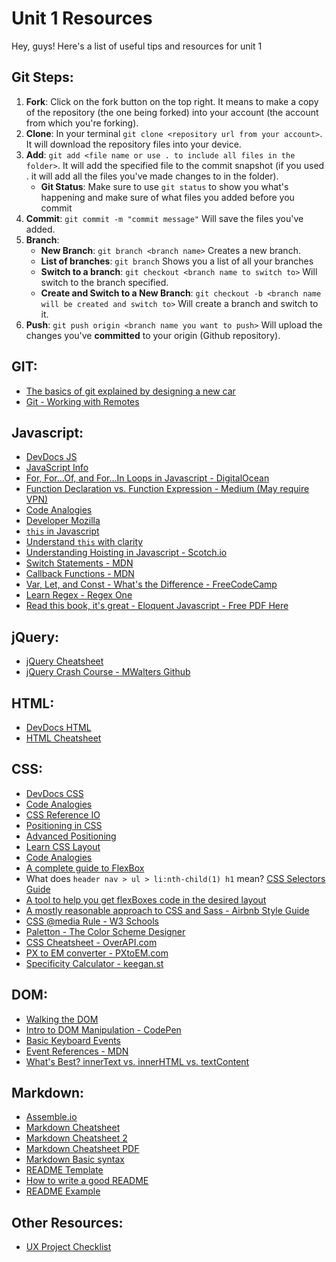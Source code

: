 # Unit 1 Resources

Hey, guys! Here's a list of useful tips and resources for unit 1

## Git Steps:

1. **Fork**: Click on the fork button on the top right. It means to make a copy of the repository \(the one being forked\) into your account \(the account from which you're forking\).
2. **Clone**: In your terminal `git clone <repository url from your account>`. It will download the repository files into your device.
3. **Add**: `git add <file name or use . to include all files in the folder>`. It will add the specified file to the commit snapshot \(if you used . it will add all the files you've made changes to in the folder\).
   * **Git Status**: Make sure to use `git status` to show you what's happening and make sure of what files you added before you commit
4. **Commit**: `git commit -m "commit message"` Will save the files you've added.
5. **Branch**:
   * **New Branch**: `git branch <branch name>` Creates a new branch.
   * **List of branches**: `git branch` Shows you a list of all your branches  
   * **Switch to a branch**: `git checkout <branch name to switch to>` Will switch to the branch specified.
   * **Create and Switch to a New Branch**: `git checkout -b <branch name will be created and switch to>` Will create a branch and switch to it.
6. **Push**: `git push origin <branch name you want to push>` Will upload the changes you've **committed** to your origin \(Github repository\).

## GIT:

* [The basics of git explained by designing a new car](https://pixelpioneers.co/blog/2017/git-basics-explained-by-designing-a-new-car)
* [Git - Working with Remotes](https://git-scm.com/book/en/v2/Git-Basics-Working-with-Remotes)

## Javascript:

* [DevDocs JS](https://devdocs.io/javascript/)
* [JavaScript Info](https://javascript.info/)
* [For, For...Of, and For...In Loops in Javascript - DigitalOcean](https://www.digitalocean.com/community/tutorials/for-for-of-and-for-in-loops-in-javascript)
* [Function Declaration vs. Function Expression - Medium \(May require VPN\)](https://medium.com/better-programming/newbie-js-function-declaration-vs-function-expression-a3ae67573270#:~:text=A%20function%20declaration%20tells%20the,whenever%20it's%20been%20called%2Finvoked.)
* [Code Analogies](https://www.codeanalogies.com/#javascript)
* [Developer Mozilla](https://developer.mozilla.org/en-US/docs/Web/JavaScript)
* [`this` in Javascript](https://john-dugan.com/this-in-javascript/)
* [Understand `this` with clarity](http://javascriptissexy.com/understand-javascripts-this-with-clarity-and-master-it/)
* [Understanding Hoisting in Javascript - Scotch.io](https://scotch.io/tutorials/understanding-hoisting-in-javascript)
* [Switch Statements - MDN](https://developer.mozilla.org/en-US/docs/Web/JavaScript/Reference/Statements/switch)
* [Callback Functions - MDN](https://developer.mozilla.org/en-US/docs/Glossary/Callback_function)
* [Var, Let, and Const - What's the Difference - FreeCodeCamp](https://www.freecodecamp.org/news/var-let-and-const-whats-the-difference/#:~:text=var%20variables%20can%20be%20updated,const%20variables%20are%20not%20initialized.)
* [Learn Regex - Regex One](https://regexone.com/)
* [Read this book, it's great - Eloquent Javascript - Free PDF Here](https://eloquentjavascript.net/Eloquent_JavaScript.pdf)

## jQuery:

* [jQuery Cheatsheet](https://htmlcheatsheet.com/jquery/)
* [jQuery Crash Course - MWalters Github](https://gist.github.com/mwalters/5058586)

## HTML:

* [DevDocs HTML](https://devdocs.io/html/)
* [HTML Cheatsheet](https://htmlcheatsheet.com/)

## CSS:

* [DevDocs CSS](https://devdocs.io/css/)
* [Code Analogies](https://www.codeanalogies.com/#css)
* [CSS Reference IO](https://cssreference.io/)
* [Positioning in CSS](https://cssreference.io/positioning/)
* [Advanced Positioning](https://internetingishard.com/html-and-css/advanced-positioning/)
* [Learn CSS Layout](http://learnlayout.com/toc.html)
* [Code Analogies](https://www.codeanalogies.com/#css)
* [A complete guide to FlexBox](https://css-tricks.com/snippets/css/a-guide-to-flexbox/)
* What does `header nav > ul > li:nth-child(1) h1` mean? [CSS Selectors Guide](https://www.w3schools.com/cssref/css_selectors.asp)
* [A tool to help you get flexBoxes code in the desired layout](https://the-echoplex.net/flexyboxes/)
*  [A mostly reasonable approach to CSS and Sass - Airbnb Style Guide](https://github.com/airbnb/css)
* [CSS @media Rule - W3 Schools](https://www.w3schools.com/cssref/css3_pr_mediaquery.asp)
* [Paletton - The Color Scheme Designer](https://paletton.com/#uid=1000u0kllllaFw0g0qFqFg0w0aF)
* [CSS Cheatsheet - OverAPI.com](http://overapi.com/css)
* [PX to EM converter - PXtoEM.com](http://pxtoem.com/)
* [Specificity Calculator - keegan.st](https://specificity.keegan.st/)

## DOM:

* [Walking the DOM](https://javascript.info/dom-navigation)
* [Intro to DOM Manipulation - CodePen](https://codepen.io/GAmarketing/pen/mgYgYo?editors=1011)
* [Basic Keyboard Events](https://dzone.com/articles/back-basics-%E2%80%93-using-keyboard)
* [Event References - MDN](https://developer.mozilla.org/en-US/docs/Web/Events)
* [What's Best? innerText vs. innerHTML vs. textContent](https://medium.com/better-programming/whats-best-innertext-vs-innerhtml-vs-textcontent-903ebc43a3fc)

## Markdown:

* [Assemble.io](http://assemble.io/docs/Cheatsheet-Markdown.html)
* [Markdown Cheatsheet](https://github.com/adam-p/markdown-here/wiki/Markdown-Cheatsheet)
* [Markdown Cheatsheet 2](http://mdcheatsheet.com/)
* [Markdown Cheatsheet PDF](https://guides.github.com/pdfs/markdown-cheatsheet-online.pdf)
* [Markdown Basic syntax](https://www.markdownguide.org/basic-syntax/)
* [README Template](https://gist.github.com/PurpleBooth/109311bb0361f32d87a2)
* [How to write a good README](https://bulldogjob.com/news/449-how-to-write-a-good-readme-for-your-github-project)
* [README Example](https://github.com/iharsh234/WebApp)

## Other Resources:

* [UX Project Checklist](https://uxchecklist.github.io/)

